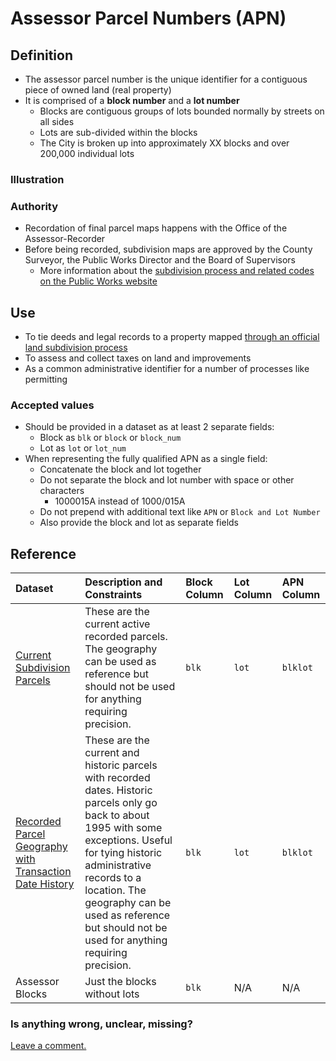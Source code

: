 # Assessor Parcel Numbers \(APN\)

## Definition

* The assessor parcel number is the unique identifier for a contiguous piece of owned land \(real property\)
* It is comprised of a **block number** and a **lot number**
  * Blocks are contiguous groups of lots bounded normally by streets on all sides
  * Lots are sub-divided within the blocks
  * The City is broken up into approximately XX blocks and over 200,000 individual lots

### Illustration

### Authority

* Recordation of final parcel maps happens with the Office of the Assessor-Recorder 
* Before being recorded, subdivision maps are approved by the County Surveyor, the Public Works Director and the Board of Supervisors
  * More information about the [subdivision process and related codes on the Public Works website](http://sfpublicworks.org/services/subdivisions-and-mapping)

## Use

* To tie deeds and legal records to a property mapped [through an official land subdivision process](http://sfpublicworks.org/services/subdivisions-and-mapping)
* To assess and collect taxes on land and improvements 
* As a common administrative identifier for a number of processes like permitting

### Accepted values
* Should be provided in a dataset as at least 2 separate fields:
  * Block as `blk` or `block` or `block_num`
  * Lot as `lot` or `lot_num`
* When representing the fully qualified APN as a single field:
  * Concatenate the block and lot together
  * Do not separate the block and lot number with space or other characters
    * 1000015A instead of 1000/015A
  * Do not prepend with additional text like `APN` or `Block and Lot Number`
  * Also provide the block and lot as separate fields

## Reference

| Dataset | Description and Constraints | Block Column | Lot Column | APN Column |
| :--- | :--- | :--- | :--- | :--- |
| [Current Subdivision Parcels](https://data.sfgov.org/Geographic-Locations-and-Boundaries/Subdivision-Parcels-aka-City-Lots-/45et-ht7c) | These are the current active recorded parcels. The geography can be used as reference but should not be used for anything requiring precision. | `blk` | `lot` | `blklot` |
| [Recorded Parcel Geography with Transaction Date History](https://data.sfgov.org/Geographic-Locations-and-Boundaries/Recorded-Parcel-Geography-with-Transaction-Date-Hi/3iun-6we5) | These are the current and historic parcels with recorded dates. Historic parcels only go back to about 1995 with some exceptions. Useful for tying historic administrative records to a location. The geography can be used as reference but should not be used for anything requiring precision. | `blk` | `lot` | `blklot` |
| Assessor Blocks | Just the blocks without lots | `blk` | N/A | N/A |

### Is anything wrong, unclear, missing?

[Leave a comment.](https://github.com/DataSF/draft-publishing-standards/issues/new?title=Comment:Assessor-Parcel-Numbers-APN&body=Comment:Assessor-Parcel-Numbers-APN)



